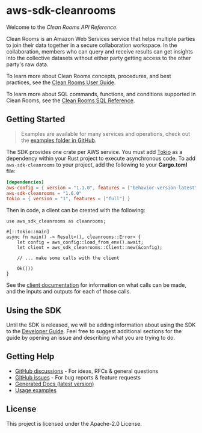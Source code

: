 # aws-sdk-cleanrooms

Welcome to the _Clean Rooms API Reference_.

Clean Rooms is an Amazon Web Services service that helps multiple parties to join their data together in a secure collaboration workspace. In the collaboration, members who can query and receive results can get insights into the collective datasets without either party getting access to the other party's raw data.

To learn more about Clean Rooms concepts, procedures, and best practices, see the [Clean Rooms User Guide](https://docs.aws.amazon.com/clean-rooms/latest/userguide/what-is.html).

To learn more about SQL commands, functions, and conditions supported in Clean Rooms, see the [Clean Rooms SQL Reference](https://docs.aws.amazon.com/clean-rooms/latest/sql-reference/sql-reference.html).

## Getting Started

> Examples are available for many services and operations, check out the
> [examples folder in GitHub](https://github.com/awslabs/aws-sdk-rust/tree/main/examples).

The SDK provides one crate per AWS service. You must add [Tokio](https://crates.io/crates/tokio)
as a dependency within your Rust project to execute asynchronous code. To add `aws-sdk-cleanrooms` to
your project, add the following to your **Cargo.toml** file:

```toml
[dependencies]
aws-config = { version = "1.1.0", features = ["behavior-version-latest"] }
aws-sdk-cleanrooms = "1.6.0"
tokio = { version = "1", features = ["full"] }
```

Then in code, a client can be created with the following:

```rust,no_run
use aws_sdk_cleanrooms as cleanrooms;

#[::tokio::main]
async fn main() -> Result<(), cleanrooms::Error> {
    let config = aws_config::load_from_env().await;
    let client = aws_sdk_cleanrooms::Client::new(&config);

    // ... make some calls with the client

    Ok(())
}
```

See the [client documentation](https://docs.rs/aws-sdk-cleanrooms/latest/aws_sdk_cleanrooms/client/struct.Client.html)
for information on what calls can be made, and the inputs and outputs for each of those calls.

## Using the SDK

Until the SDK is released, we will be adding information about using the SDK to the
[Developer Guide](https://docs.aws.amazon.com/sdk-for-rust/latest/dg/welcome.html). Feel free to suggest
additional sections for the guide by opening an issue and describing what you are trying to do.

## Getting Help

* [GitHub discussions](https://github.com/awslabs/aws-sdk-rust/discussions) - For ideas, RFCs & general questions
* [GitHub issues](https://github.com/awslabs/aws-sdk-rust/issues/new/choose) - For bug reports & feature requests
* [Generated Docs (latest version)](https://awslabs.github.io/aws-sdk-rust/)
* [Usage examples](https://github.com/awslabs/aws-sdk-rust/tree/main/examples)

## License

This project is licensed under the Apache-2.0 License.

